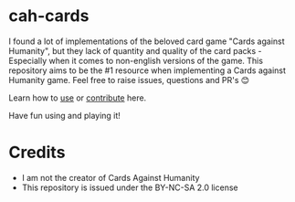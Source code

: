 # cah-cards
I found a lot of implementations of the beloved card game "Cards against Humanity", but they lack of quantity and quality of the card packs - Especially when it comes to non-english versions of the game. This repository aims to be the #1 resource when implementing a Cards against Humanity game. Feel free to raise issues, questions and PR's 😊

Learn how to [use](/docs/USAGE.md) or [contribute](/docs/CONTRIBUTE.md) here.

Have fun using and playing it!

# Credits
* I am not the creator of Cards Against Humanity
* This repository is issued under the BY-NC-SA 2.0 license
